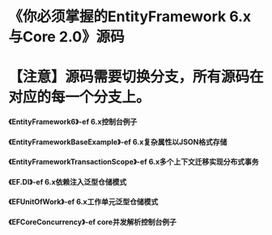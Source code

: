 # 《你必须掌握的EntityFramework 6.x与Core 2.0》源码

# 【注意】源码需要切换分支，所有源码在对应的每一个分支上。

#### 《EntityFramework6》-ef 6.x控制台例子
#### 《EntityFrameworkBaseExample》-ef 6.x复杂属性以JSON格式存储
#### 《EntityFrameworkTransactionScope》-ef 6.x多个上下文迁移实现分布式事务
#### 《EF.DI》-ef 6.x依赖注入泛型仓储模式
#### 《EFUnitOfWork》-ef 6.x工作单元泛型仓储模式
#### 《EFCoreConcurrency》-ef core并发解析控制台例子


